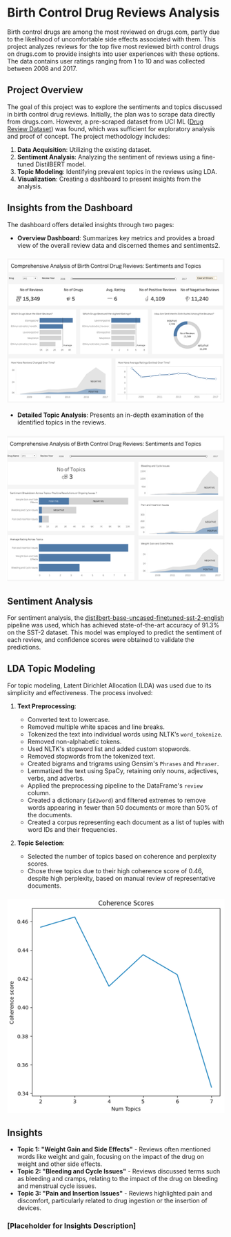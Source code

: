 # Birth Control Drug Reviews Analysis

Birth control drugs are among the most reviewed on drugs.com, partly due to the likelihood of uncomfortable side effects associated with them. This project analyzes reviews for the top five most reviewed birth control drugs on drugs.com to provide insights into user experiences with these options. The data contains user ratings ranging from 1 to 10 and was collected between 2008 and 2017.

## Project Overview

The goal of this project was to explore the sentiments and topics discussed in birth control drug reviews. Initially, the plan was to scrape data directly from drugs.com. However, a pre-scraped dataset from UCI ML ([Drug Review Dataset](https://archive.ics.uci.edu/dataset/462/drug+review+dataset+drugs+com)) was found, which was sufficient for exploratory analysis and proof of concept. The project methodology includes:

1. **Data Acquisition**: Utilizing the existing dataset.
2. **Sentiment Analysis**: Analyzing the sentiment of reviews using a fine-tuned DistilBERT model.
3. **Topic Modeling**: Identifying prevalent topics in the reviews using LDA.
4. **Visualization**: Creating a dashboard to present insights from the analysis.

## Insights from the Dashboard

The dashboard offers detailed insights through two pages:

- **Overview Dashboard**: Summarizes key metrics and provides a broad view of the overall review data and discerned themes and sentiments2.
### ![Overview Dashboard](Images/db1.png)
- **Detailed Topic Analysis**: Presents an in-depth examination of the identified topics in the reviews.
### ![Detailed Topic Analysis](Images/db2.png)

## Sentiment Analysis

For sentiment analysis, the [distilbert-base-uncased-finetuned-sst-2-english](https://huggingface.co/distilbert/distilbert-base-uncased-finetuned-sst-2-english) pipeline was used, which has achieved state-of-the-art accuracy of 91.3% on the SST-2 dataset. This model was employed to predict the sentiment of each review, and confidence scores were obtained to validate the predictions.



## LDA Topic Modeling

For topic modeling, Latent Dirichlet Allocation (LDA) was used due to its simplicity and effectiveness. The process involved:

1. **Text Preprocessing**:
   - Converted text to lowercase.
   - Removed multiple white spaces and line breaks.
   - Tokenized the text into individual words using NLTK’s `word_tokenize`.
   - Removed non-alphabetic tokens.
   - Used NLTK's stopword list and added custom stopwords.
   - Removed stopwords from the tokenized text.
   - Created bigrams and trigrams using Gensim's `Phrases` and `Phraser`.
   - Lemmatized the text using SpaCy, retaining only nouns, adjectives, verbs, and adverbs.
   - Applied the preprocessing pipeline to the DataFrame's `review` column.
   - Created a dictionary (`id2word`) and filtered extremes to remove words appearing in fewer than 50 documents or more than 50% of the documents.
   - Created a corpus representing each document as a list of tuples with word IDs and their frequencies.

2. **Topic Selection**:
   - Selected the number of topics based on coherence and perplexity scores.
   - Chose three topics due to their high coherence score of 0.46, despite high perplexity, based on manual review of representative documents.

### ![Coherence Score Plot](Images/Cs.png)

## Insights

- **Topic 1: "Weight Gain and Side Effects"** - Reviews often mentioned words like weight and gain, focusing on the impact of the drug on weight and other side effects.
- **Topic 2: "Bleeding and Cycle Issues"** - Reviews discussed terms such as bleeding and cramps, relating to the impact of the drug on bleeding and menstrual cycle issues.
- **Topic 3: "Pain and Insertion Issues"** - Reviews highlighted pain and discomfort, particularly related to drug ingestion or the insertion of devices.

### [Placeholder for Insights Description]
